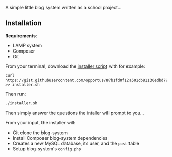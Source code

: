 A simple little blog system written as a school project...

## Installation

**Requirements**:

- LAMP system
- Composer
- Git

From your terminal, download the [installer script](https://gist.github.com/opportus/87b1fd0f12a501cb81130edbd79b4392) with for example:

```shell
curl https://gist.githubusercontent.com/opportus/87b1fd0f12a501cb81130edbd79b4392/raw/427a998bcd1eac4764f8809f6d48d34528408461/installer.sh >> installer.sh
```

Then run:

```shell
./installer.sh
```

Then simply answer the questions the intaller will prompt to you...

From your input, the installer will:

- Git clone the blog-system
- Install Composer blog-system dependencies
- Creates a new MySQL database, its user, and the `post` table
- Setup blog-system's `config.php`
